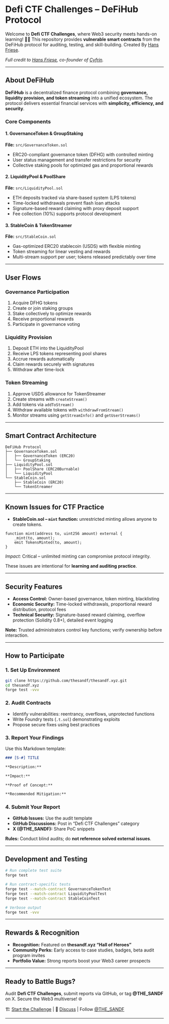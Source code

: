 # Defi CTF Challenges – DeFiHub Protocol

Welcome to **Defi CTF Challenges**, where Web3 security meets hands-on learning! 🦸‍♂️
This repository provides **vulnerable smart contracts** from the DeFiHub protocol for auditing, testing, and skill-building. Created By [Hans Friese](https://x.com/hansfriese).

*Full credit to [Hans Friese](https://x.com/hansfriese), co-founder of [Cyfrin](https://cyfrin.com).*

---

## About DeFiHub

**DeFiHub** is a decentralized finance protocol combining **governance, liquidity provision, and token streaming** into a unified ecosystem. The protocol delivers essential financial services with **simplicity, efficiency, and security**.

### Core Components

#### 1. GovernanceToken & GroupStaking

**File:** `src/GovernanceToken.sol`

* ERC20-compliant governance token (DFHG) with controlled minting
* User status management and transfer restrictions for security
* Collective staking pools for optimized gas and proportional rewards

#### 2. LiquidityPool & PoolShare

**File:** `src/LiquidityPool.sol`

* ETH deposits tracked via share-based system (LPS tokens)
* Time-locked withdrawals prevent flash loan attacks
* Signature-based reward claiming with proxy deposit support
* Fee collection (10%) supports protocol development

#### 3. StableCoin & TokenStreamer

**File:** `src/StableCoin.sol`

* Gas-optimized ERC20 stablecoin (USDS) with flexible minting
* Token streaming for linear vesting and rewards
* Multi-stream support per user; tokens released predictably over time

---

## User Flows

### Governance Participation

1. Acquire DFHG tokens
2. Create or join staking groups
3. Stake collectively to optimize rewards
4. Receive proportional rewards
5. Participate in governance voting

### Liquidity Provision

1. Deposit ETH into the LiquidityPool
2. Receive LPS tokens representing pool shares
3. Accrue rewards automatically
4. Claim rewards securely with signatures
5. Withdraw after time-lock

### Token Streaming

1. Approve USDS allowance for TokenStreamer
2. Create streams with `createStream()`
3. Add tokens via `addToStream()`
4. Withdraw available tokens with `withdrawFromStream()`
5. Monitor streams using `getStreamInfo()` and `getUserStreams()`

---

## Smart Contract Architecture

```
DeFiHub Protocol
├── GovernanceToken.sol
│   ├── GovernanceToken (ERC20)
│   └── GroupStaking
├── LiquidityPool.sol
│   ├── PoolShare (ERC20Burnable)
│   └── LiquidityPool
└── StableCoin.sol
    ├── StableCoin (ERC20)
    └── TokenStreamer
```

---

## Known Issues for CTF Practice

* **StableCoin.sol – `mint` function:** unrestricted minting allows anyone to create tokens.

```solidity
function mint(address to, uint256 amount) external {
    _mint(to, amount);
    emit TokensMinted(to, amount);
}
```

*Impact:* Critical – unlimited minting can compromise protocol integrity.

These issues are intentional for **learning and auditing practice**.

---

## Security Features

* **Access Control:** Owner-based governance, token minting, blacklisting
* **Economic Security:** Time-locked withdrawals, proportional reward distribution, protocol fees
* **Technical Security:** Signature-based reward claiming, overflow protection (Solidity 0.8+), detailed event logging

**Note:** Trusted administrators control key functions; verify ownership before interaction.

---

## How to Participate

### 1. Set Up Environment

```bash
git clone https://github.com/thesandf/thesandf.xyz.git
cd thesandf.xyz
forge test -vvv
```

### 2. Audit Contracts

* Identify vulnerabilities: reentrancy, overflows, unprotected functions
* Write Foundry tests (`.t.sol`) demonstrating exploits
* Propose secure fixes using best practices

### 3. Report Your Findings

Use this Markdown template:

```markdown
### [S-#] TITLE

**Description:** 

**Impact:** 

**Proof of Concept:** 

**Recommended Mitigation:** 
```

### 4. Submit Your Report

* **GitHub Issues:** Use the audit template
* **GitHub Discussions:** Post in “Defi CTF Challenges” category
* **X (@THE_SANDF):** Share PoC snippets

**Rules:** Conduct blind audits; do **not reference solved external issues**.

---

## Development and Testing

```bash
# Run complete test suite
forge test

# Run contract-specific tests
forge test --match-contract GovernanceTokenTest
forge test --match-contract LiquidityPoolTest
forge test --match-contract StableCoinTest

# Verbose output
forge test -vvv
```

---

## Rewards & Recognition

* **Recognition:** Featured on **thesandf.xyz “Hall of Heroes”**
* **Community Perks:** Early access to case studies, badges, beta audit program invites
* **Portfolio Value:** Strong reports boost your Web3 career prospects

---

## Ready to Battle Bugs?

Audit **Defi CTF Challenges**, submit reports via GitHub, or tag **@THE_SANDF** on X.
Secure the Web3 multiverse! 🌐

🏗️ [Start the Challenge](https://github.com/thesandf/thesandf.xyz/tree/main/src/ctf-solutions/Defi-CTF-Challenges) | 💬 [Discuss](https://github.com/thesandf/thesandf.xyz/discussions) | Follow [@THE_SANDF](https://x.com/THE_SANDF)

---

